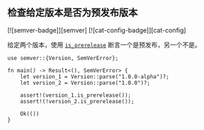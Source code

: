 ## 检查给定版本是否为预发布版本

<!--
> [development_tools/versioning/semver-prerelease.md](https://github.com/rust-lang-nursery/rust-cookbook/blob/master/src/development_tools/versioning/semver-prerelease.md)
> <br />
> commit b61c8e588ad8445de36cd5f28e99232b5f858a41 - 2020.06.01
-->

[![semver-badge]][semver] [![cat-config-badge]][cat-config]

给定两个版本，使用 [`is_prerelease`] 断言一个是预发布，另一个不是。

```rust,edition2018
use semver::{Version, SemVerError};

fn main() -> Result<(), SemVerError> {
    let version_1 = Version::parse("1.0.0-alpha")?;
    let version_2 = Version::parse("1.0.0")?;

    assert!(version_1.is_prerelease());
    assert!(!version_2.is_prerelease());

    Ok(())
}
```

[`is_prerelease`]: https://docs.rs/semver/*/semver/struct.Version.html#method.is_prerelease
